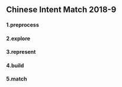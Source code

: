 ## Chinese Intent Match 2018-9

#### 1.preprocess



#### 2.explore



#### 3.represent



#### 4.build



#### 5.match

